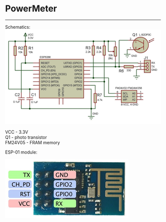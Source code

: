 # PowerMeter
---

Schematics: 
![SCH](https://github.com/vad7/PowerMeter/blob/master/PowerMeter.jpg)

VCC - 3.3V<br> 
Q1 - photo transistor<br> 
FM24V05 - FRAM memory<br> 

ESP-01 module: 

![alt tag](https://github.com/vad7/PowerMeter/blob/master/esp-01.jpg)

